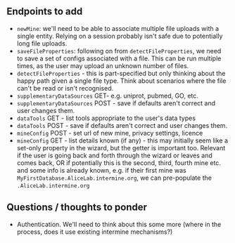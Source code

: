 ## Endpoints to add

- `newMine`: we'll need to be able to associate multiple file uploads with a single entity. Relying on a session probably isn't safe due to potentially long file uploads.
- `saveFileProperties`: following on from `detectFileProperties`, we need to save a set of configs associated with a file. This can be run multiple times, as the user may upload an unknown number of files.
- `detectFileProperties` - this is part-specified but only thinking about the happy path given a single file type. Think about scenarios where the file can't be read or isn't recognised.
- `supplementaryDataSources` GET- e.g. uniprot, pubmed, GO, etc.
- `supplementaryDataSources` POST - save if defaults aren't correct and user changes them.
- `dataTools` GET - list tools appropriate to the user's data types
- `dataTools` POST - save if defaults aren't correct and user changes them.
- `mineConfig` POST - set url of new mine, privacy settings, licence
- `mineConfig` GET - list details known (if any) - this may initially seem like a set-only property in the wizard, but the getter is important too. Relevant if the user is going back and forth through the wizard or leaves and comes back, OR if potentially this is the second, third, fourth mine etc. and some info is already known, e.g. if their first mine was `MyFirstDatabase.AliceLab.intermine.org`, we can pre-populate the `.AliceLab.intermine.org`

## Questions / thoughts to ponder

- Authentication. We'll need to think about this some more (where in the process, does it use existing intermine mechanisms?)
